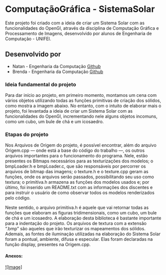 # ComputaçãoGráfica - SistemaSolar
Este projeto foi criado com a ideia de criar um Sistema Solar com as funcionalidades do OpenGl, através da disciplina de Computação Gráfica e Processamento de Imagens, desenvolvido por alunos de Engenharia de Computação - UNIFEI.

## Desenvolvido por
- Natan - Engenharia da Computação [Github](https://github.com/nataovaz)
- Brenda - Engenharia da Computação [Github](https://github.com/BrendaGobira)

### Ideia fundamental do projeto
Para dar início ao projeto, em primeiro momento, montamos um cena com vários
objetos utilizando todas as funções primitivas de criação dos sólidos, como mostra a imagem
abaixo. No entanto, com o intuito de elaborar mais o projeto, foi levantada a ideia de criar um
Sistema Solar com as funcionalidades do OpenGl, incrementando nele alguns objetos
incomuns, como um cubo, um bule de chá e um icosaedro.

### Etapas do projeto
Nos Arquivos de Origem do projeto, é possível encontrar, além do arquivo
Origem.cpp — onde está a base do código do trabalho —, os outros arquivos importantes
para o funcionamento do programa. Nele, estão presentes os Bitmaps necessários para as
texturizações dos modelos; o bmpLoader.h e bmpLoader.c, que são responsáveis por
percorrer os arquivos de bitmap das imagens; o texture.h e o texture.cpp geram as funções,
onde os arquivos serão passados, possibilitando seu uso como textura; o primitiva.h armazena
as funções dos modelos usados e; por último, foi inserido um README.txt com as
informações dos discentes e para instruir o usuário de como observar todos os modelos
renderizados pelo código.

Neste sentido, o arquivo primitiva.h é aquele que vai retornar todas as funções que
elaboram as figuras tridimensionais, como um cubo, um bule de chá e um icosaedro. A
elaboração desta biblioteca é bastante importante para a indentação do projeto. Os arquivos
de textura com a extensão “.bmp” são aqueles que irão texturizar os mapeamentos dos
sólidos.
Ademais, as fontes de iluminação utilizadas na elaboração do Sistema Solar foram a
pontual, ambiente, difusa e especular. Elas foram declaradas na função display, presentes na
Origem.cpp.

#### Anexos:
[![Image]](https://i.imgur.com/FaKxCAt.jpg "Projeto finalizado")
